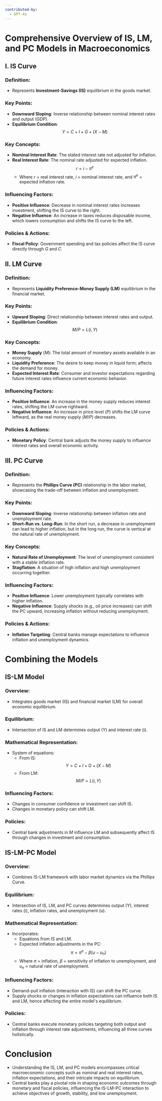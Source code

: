 ```yaml
---
contributed-by:
  - GPT-4o
---
```

# Comprehensive Overview of IS, LM, and PC Models in Macroeconomics

## I. IS Curve
### Definition:
- Represents **Investment-Savings (IS)** equilibrium in the goods market.

### Key Points:
- **Downward Sloping**: Inverse relationship between nominal interest rates and output (GDP).
- **Equilibrium Condition**: 
  $$ Y = C + I + G + (X - M) $$

### Key Concepts:
- **Nominal Interest Rate**: The stated interest rate not adjusted for inflation.
- **Real Interest Rate**: The nominal rate adjusted for expected inflation.
  $$ r = i - \pi^e $$
  - Where $r$ = real interest rate, $i$ = nominal interest rate, and $\pi^e$ = expected inflation rate.
  
### Influencing Factors:
- **Positive Influence**: Decrease in nominal interest rates increases investment, shifting the IS curve to the right.
- **Negative Influence**: An increase in taxes reduces disposable income, which lowers consumption and shifts the IS curve to the left.

### Policies & Actions:
- **Fiscal Policy**: Government spending and tax policies affect the IS curve directly through $G$ and $C$.

## II. LM Curve
### Definition:
- Represents **Liquidity Preference-Money Supply (LM)** equilibrium in the financial market.

### Key Points:
- **Upward Sloping**: Direct relationship between interest rates and output.
- **Equilibrium Condition**: 
  $$ M/P = L(i, Y) $$

### Key Concepts:
- **Money Supply** ($M$): The total amount of monetary assets available in an economy.
- **Liquidity Preference**: The desire to keep money in liquid form; affects the demand for money.
- **Expected Interest Rate**: Consumer and investor expectations regarding future interest rates influence current economic behavior.

### Influencing Factors:
- **Positive Influence**: An increase in the money supply reduces interest rates, shifting the LM curve rightward.
- **Negative Influence**: An increase in price level ($P$) shifts the LM curve leftward, as the real money supply $(M/P)$ decreases.

### Policies & Actions:
- **Monetary Policy**: Central bank adjusts the money supply to influence interest rates and overall economic activity.

## III. PC Curve
### Definition:
- Represents the **Phillips Curve (PC)** relationship in the labor market, showcasing the trade-off between inflation and unemployment.

### Key Points:
- **Downward Sloping**: Inverse relationship between inflation rate and unemployment rate.
- **Short-Run vs. Long-Run**: In the short run, a decrease in unemployment can lead to higher inflation, but in the long run, the curve is vertical at the natural rate of unemployment.

### Key Concepts:
- **Natural Rate of Unemployment**: The level of unemployment consistent with a stable inflation rate. 
- **Stagflation**: A situation of high inflation and high unemployment occurring together.

### Influencing Factors:
- **Positive Influence**: Lower unemployment typically correlates with higher inflation.
- **Negative Influence**: Supply shocks (e.g., oil price increases) can shift the PC upward, increasing inflation without reducing unemployment.

### Policies & Actions:
- **Inflation Targeting**: Central banks manage expectations to influence inflation and unemployment dynamics.

# Combining the Models

## IS-LM Model
### Overview:
- Integrates goods market (IS) and financial market (LM) for overall economic equilibrium.

### Equilibrium:
- Intersection of IS and LM determines output (Y) and interest rate (i).

### Mathematical Representation:
- System of equations:
  - From IS: 
    $$ Y = C + I + G + (X - M) $$
  - From LM: 
    $$ M/P = L(i, Y) $$

### Influencing Factors:
- Changes in consumer confidence or investment can shift IS.
- Changes in monetary policy can shift LM.

### Policies:
- Central bank adjustments in $M$ influence LM and subsequently affect IS through changes in investment and consumption.

## IS-LM-PC Model
### Overview:
- Combines IS-LM framework with labor market dynamics via the Phillips Curve.

### Equilibrium:
- Intersection of IS, LM, and PC curves determines output (Y), interest rates (i), inflation rates, and unemployment (u).

### Mathematical Representation:
- Incorporates:
  - Equations from IS and LM.
  - Expected inflation adjustments in the PC:
    $$
    \pi = \pi^e - \beta(u - u_n)
    $$
  - Where $\pi$ = inflation, $\beta$ = sensitivity of inflation to unemployment, and $u_n$ = natural rate of unemployment.

### Influencing Factors:
- Demand-pull inflation (interaction with IS) can shift the PC curve.
- Supply shocks or changes in inflation expectations can influence both IS and LM, hence affecting the entire model's equilibrium.

### Policies:
- Central banks execute monetary policies targeting both output and inflation through interest rate adjustments, influencing all three curves holistically.

# Conclusion
- Understanding the IS, LM, and PC models encompasses critical macroeconomic concepts such as nominal and real interest rates, inflation expectations, and their intricate impacts on equilibrium.
- Central banks play a pivotal role in shaping economic outcomes through monetary and fiscal policies, influencing the IS-LM-PC interaction to achieve objectives of growth, stability, and low unemployment.